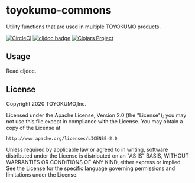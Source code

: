 # toyokumo-commons
Utility functions that are used in multiple TOYOKUMO products.

[![CircleCI](https://circleci.com/gh/toyokumo/toyokumo-commons.svg?style=svg)](https://circleci.com/gh/toyokumo/toyokumo-commons)
[![cljdoc badge](https://cljdoc.org/badge/toyokumo/toyokumo-commons)](https://cljdoc.org/d/toyokumo/toyokumo-commons/CURRENT)
[![Clojars Project](https://img.shields.io/clojars/v/toyokumo/toyokumo-commons.svg)](https://clojars.org/toyokumo/toyokumo-commons)

## Usage

Read cljdoc.

## License

Copyright 2020 TOYOKUMO,Inc.

Licensed under the Apache License, Version 2.0 (the "License");
you may not use this file except in compliance with the License.
You may obtain a copy of the License at

    http://www.apache.org/licenses/LICENSE-2.0

Unless required by applicable law or agreed to in writing, software
distributed under the License is distributed on an "AS IS" BASIS,
WITHOUT WARRANTIES OR CONDITIONS OF ANY KIND, either express or implied.
See the License for the specific language governing permissions and
limitations under the License.
